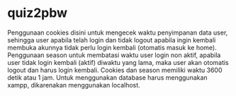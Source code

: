 # quiz2pbw
Penggunaan cookies disini untuk mengecek waktu penyimpanan data user, sehingga user apabila telah login dan tidak logout apabila ingin kembali membuka akunnya tidak perlu login kembali (otomatis masuk ke home).
Penggunaan season untuk membatasi waktu user login non aktif, apabila user tidak login kembali (aktif) diwaktu yang lama, maka user akan otomatis logout dan harus login kembali.
Cookies dan season memiliki waktu 3600 detik atau 1 jam.
Untuk menggunakan database harus menggunakan xampp, dikarenakan menggunakan localhost.
